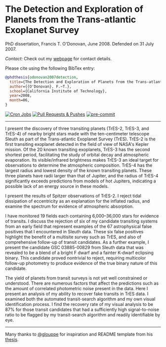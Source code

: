 # The Detection and Exploration of Planets from the Trans-atlantic Exoplanet Survey

PhD dissertation, Francis T. O'Donovan, June 2008. Defended on 31
July 2007.

_Contact:_ Check out my [webpage](https://proinsias.github.io/about/) for contact details.

Please cite using the following BibTex entry:

```bibtex
@phdthesis{odonovan2007detection,
  title={The Detection and Exploration of Planets from the Trans-atlantic Exoplanet Survey},
  author={{O'Donovan}, F.~T.},
  school={California Institute of Technology},
  year=2008,
  month=06,
}
```

[![Cron Jobs](https://github.com/proinsias/detection-and-exploration/workflows/Cron%20Jobs/badge.svg)](https://github.com/proinsias/detection-and-exploration/actions/workflows/cronjobs.yml)
[![Pull Requests & Pushes](https://github.com/proinsias/detection-and-exploration/workflows/Pull%20Requests%20%26%20Pushes/badge.svg)](https://github.com/proinsias/detection-and-exploration/actions/workflows/pull-requests-and-pushes.yml)
[![pre-commit](https://img.shields.io/badge/pre--commit-enabled-brightgreen?logo=pre-commit&logoColor=white)](https://github.com/pre-commit/pre-commit)

---

I present the discovery of three transiting planets (TrES-2, TrES-3,
and TrES-4) of nearby bright stars made with the ten-centimeter
telescope Sleuth as part of the Trans-atlantic Exoplanet Survey
(TrES). TrES-2 is the first transiting exoplanet detected in the field
of view of NASA's Kepler mission. Of the 20 known transiting
exoplanets, TrES-3 has the second shortest period, facilitating the
study of orbital decay and atmospheric evaporation. Its
visible/infrared brightness makes TrES-3 an ideal target for
observations to determine the atmospheric composition. TrES-4 has the
largest radius and lowest density of the known transiting
planets. These three planets have radii larger than that of Jupiter,
and the radius of TrES-4 significantly exceeds predictions from models
of hot Jupiters, indicating a possible lack of an energy source in
these models.

I present the results of Spitzer observations of TrES-2. I reject
tidal dissipation of eccentricity as an explanation for the inflated
radius, and examine the spectrum for evidence of atmospheric
absorption.

I have monitored 19 fields each containing 6,000–36,000 stars for
evidence of transits. I discuss the rejection of six of my candidate
transiting systems from an early field that represent examples of the
67 astrophysical false positives that I encountered in Sleuth
data. These six false positives highlight the benefit of a multisite
survey such as TrES, and also of comprehensive follow-up of transit
candidates. As a further example, I present the candidate GSC
03885-00829 from Sleuth data that was revealed to be a blend of a
bright F dwarf and a fainter K-dwarf eclipsing binary. This candidate
proved nontrivial to reject, requiring multicolor follow-up photometry
to produce evidence of the true binary nature of this candidate.

The yield of planets from transit surveys is not yet well constrained
or understood. There are numerous factors that affect the predictions
such as the amount of correlated photometric noise present in the
data. Here I present an analysis of my ability to recover fake
transits in TrES data. I examined both the automated transit-search
algorithm and my own visual identification process. I find the
recovery rate of my visual analysis to be 87% for those transit
candidates that had a sufficiently high signal-to-noise ratio to be
flagged by my transit-search algorithm and readily identifiable by
eye.

---

Many thanks to [@glouppe](https://twitter.com/glouppe/) for
inspiration and README template from his
[thesis](https://github.com/glouppe/phd-thesis).
